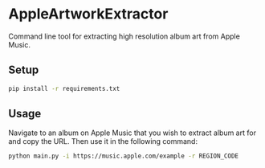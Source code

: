 # AppleArtworkExtractor

Command line tool for extracting high resolution album art from Apple Music.

## Setup

```bash
pip install -r requirements.txt
```

## Usage

Navigate to an album on Apple Music that you wish to extract album art for and copy the URL. Then use it in the following command:

```bash
python main.py -i https://music.apple.com/example -r REGION_CODE
```